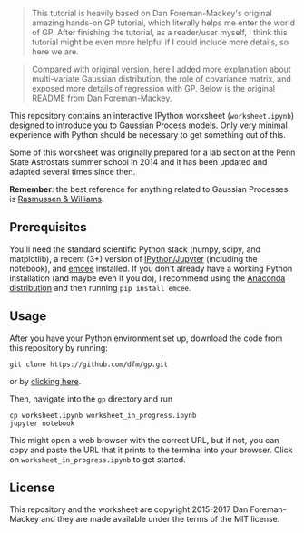 > This tutorial is heavily based on Dan Foreman-Mackey's original amazing hands-on GP tutorial, which literally helps me enter the world of GP. After finishing the tutorial, as a reader/user myself, I think this tutorial might be even more helpful if I could include more details, so here we are.

> Compared with original version, here I added more explanation about multi-variate Gaussian distribution, the role of covariance matrix, and exposed more details of regression with GP. Below is the original README from Dan Foreman-Mackey.

This repository contains an interactive IPython worksheet (`worksheet.ipynb`)
designed to introduce you to Gaussian Process models. Only very minimal
experience with Python should be necessary to get something out of this.

Some of this worksheet was originally prepared for a lab section at the Penn
State Astrostats summer school in 2014 and it has been updated and adapted
several times since then.

**Remember**: the best reference for anything related to Gaussian Processes is
[Rasmussen & Williams](http://www.gaussianprocess.org/gpml/).


Prerequisites
-------------

You'll need the standard scientific Python stack (numpy, scipy, and
matplotlib), a recent (3+) version of [IPython/Jupyter](http://jupyter.org/)
(including the notebook), and [emcee](http://dfm.io/emcee) installed. If you
don't already have a working Python installation (and maybe even if you do), I
recommend using the [Anaconda distribution](http://continuum.io/downloads) and
then running `pip install emcee`.


Usage
-----

After you have your Python environment set up, download the code from this
repository by running:

```
git clone https://github.com/dfm/gp.git
```

or by [clicking here](https://github.com/dfm/gp/archive/master.zip).

Then, navigate into the `gp` directory and run

```
cp worksheet.ipynb worksheet_in_progress.ipynb
jupyter notebook
```

This might open a web browser with the correct URL, but if not, you can copy
and paste the URL that it prints to the terminal into your browser.
Click on `worksheet_in_progress.ipynb` to get started.


License
-------

This repository and the worksheet are copyright 2015-2017 Dan Foreman-Mackey and
they are made available under the terms of the MIT license.
